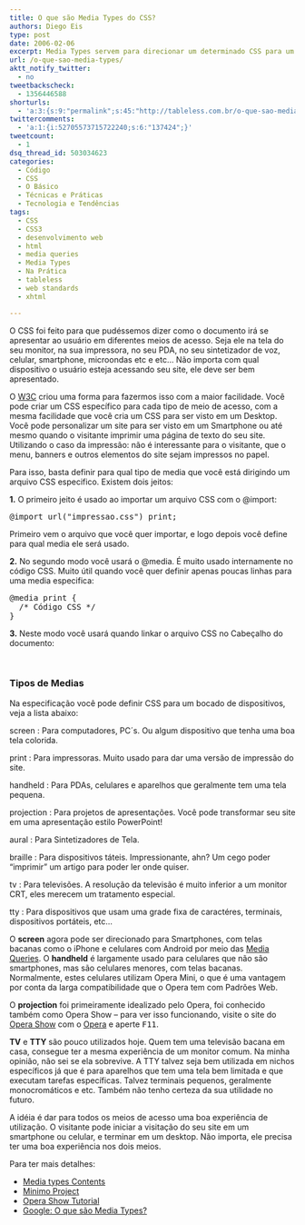 ```yaml
---
title: O que são Media Types do CSS?
authors: Diego Eis
type: post
date: 2006-02-06
excerpt: Media Types servem para direcionar um determinado CSS para um determinado tipo de meio de acesso.
url: /o-que-sao-media-types/
aktt_notify_twitter:
  - no
tweetbackscheck:
  - 1356446588
shorturls:
  - 'a:3:{s:9:"permalink";s:45:"http://tableless.com.br/o-que-sao-media-types";s:7:"tinyurl";s:26:"http://tinyurl.com/3v79y6k";s:4:"isgd";s:19:"http://is.gd/Oi4big";}'
twittercomments:
  - 'a:1:{i:52705573715722240;s:6:"137424";}'
tweetcount:
  - 1
dsq_thread_id: 503034623
categories:
  - Código
  - CSS
  - O Básico
  - Técnicas e Práticas
  - Tecnologia e Tendências
tags:
  - CSS
  - CSS3
  - desenvolvimento web
  - html
  - media queries
  - Media Types
  - Na Prática
  - tableless
  - web standards
  - xhtml

---
```

O CSS foi feito para que pudéssemos dizer como o documento irá se apresentar ao usuário em diferentes meios de acesso. Seja ele na tela do seu monitor, na sua impressora, no seu PDA, no seu sintetizador de voz, celular, smartphone, microondas etc e etc&#8230; Não importa com qual dispositivo o usuário esteja acessando seu site, ele deve ser bem apresentado. 

O [W3C][1] criou uma forma para fazermos isso com a maior facilidade. Você pode criar um CSS específico para cada tipo de meio de acesso, com a mesma facilidade que você cria um CSS para ser visto em um Desktop. Você pode personalizar um site para ser visto em um Smartphone ou até mesmo quando o visitante imprimir uma página de texto do seu site. Utilizando o caso da impressão: não é interessante para o visitante, que o menu, banners e outros elementos do site sejam impressos no papel.

Para isso, basta definir para qual tipo de media que você está dirigindo um arquivo CSS especifico. Existem dois jeitos:

**1.** O primeiro jeito é usado ao importar um arquivo CSS com o @import:

<pre lang="css" line="1">@import url("impressao.css") print;</pre>

Primeiro vem o arquivo que você quer importar, e logo depois você define para qual media ele será usado.

**2.** No segundo modo você usará o @media. É muito usado internamente no código CSS. Muito útil quando você quer definir apenas poucas linhas para uma media especifica:

<pre lang="css" line="1">@media print {
  /* Código CSS */
}</pre>

**3.** Neste modo você usará quando linkar o arquivo CSS no Cabeçalho do documento:

<pre lang="css" line="1"><link rel="stylesheet" type="text/css" media="print" href="impressao.css" />
</pre>

### Tipos de Medias

Na especificação você pode definir CSS para um bocado de dispositivos, veja a lista abaixo:

screen
:   Para computadores, PC´s. Ou algum dispositivo que tenha uma boa tela colorida.

print
:   Para impressoras. Muito usado para dar uma versão de impressão do site.

handheld
:   Para PDAs, celulares e aparelhos que geralmente tem uma tela pequena.

projection
:   Para projetos de apresentações. Você pode transformar seu site em uma apresentação estilo PowerPoint!

aural
:   Para Sintetizadores de Tela.

braille 
:   Para dispositivos táteis. Impressionante, ahn? Um cego poder &#8220;imprimir&#8221; um artigo para poder ler onde quiser.

tv
:   Para televisões. A resolução da televisão é muito inferior a um monitor CRT, eles merecem um tratamento especial.

tty
:   Para dispositivos que usam uma grade fixa de caractéres, terminais, dispositivos portáteis, etc&#8230;

O **screen** agora pode ser direcionado para Smartphones, com telas bacanas como o iPhone e celulares com Android por meio das [Media Queries][2]. O **handheld** é largamente usado para celulares que não são smartphones, mas são celulares menores, com telas bacanas. Normalmente, estes celulares utilizam Opera Mini, o que é uma vantagem por conta da larga compatibilidade que o Opera tem com Padrões Web. 

O **projection** foi primeiramente idealizado pelo Opera, foi conhecido também como Opera Show &#8211; para ver isso funcionando, visite o site do [Opera Show][3] com o [Opera][4] e aperte <kbd>F11</kbd>.

**TV** e **TTY** são pouco utilizados hoje. Quem tem uma televisão bacana em casa, consegue ter a mesma experiência de um monitor comum. Na minha opinião, não sei se ela sobrevive. A TTY talvez seja bem utilizada em nichos específicos já que é para aparelhos que tem uma tela bem limitada e que executam tarefas específicas. Talvez terminais pequenos, geralmente monocromáticos e etc. Também não tenho certeza da sua utilidade no futuro.

A idéia é dar para todos os meios de acesso uma boa experiência de utilização. O visitante pode iniciar a visitação do seu site em um smartphone ou celular, e terminar em um desktop. Não importa, ele precisa ter uma boa experiência nos dois meios.

Para ter mais detalhes:

  * [Media types Contents][5]
  * [Minimo Project][6]
  * [Opera Show Tutorial][3]
  * [Google: O que são Media Types?][7]

 [1]: http://w3c.org/
 [2]: http://tableless.com.br/introducao-sobre-media-queries
 [3]: http://www.opera.com/support/tutorials/operashow/
 [4]: http://www.opera.com/
 [5]: http://www.w3.org/TR/REC-CSS2/media.html
 [6]: http://www.mozilla.org/projects/minimo/
 [7]: http://www.google.com.br/search?q=O+que+s%C3%A3o+Media+Types